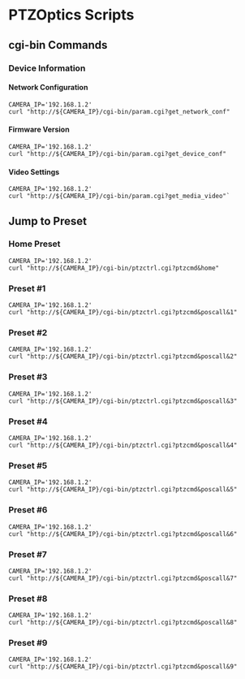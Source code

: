 # PTZOptics Scripts

## cgi-bin Commands

### Device Information

#### Network Configuration

```shell
CAMERA_IP='192.168.1.2'
curl "http://${CAMERA_IP}/cgi-bin/param.cgi?get_network_conf"
```

#### Firmware Version

```shell
CAMERA_IP='192.168.1.2'
curl "http://${CAMERA_IP}/cgi-bin/param.cgi?get_device_conf"
```

#### Video Settings

```shell
CAMERA_IP='192.168.1.2'
curl "http://${CAMERA_IP}/cgi-bin/param.cgi?get_media_video"`
```

## Jump to Preset

### Home Preset

```shell
CAMERA_IP='192.168.1.2'
curl "http://${CAMERA_IP}/cgi-bin/ptzctrl.cgi?ptzcmd&home"
```

### Preset #1

```shell
CAMERA_IP='192.168.1.2'
curl "http://${CAMERA_IP}/cgi-bin/ptzctrl.cgi?ptzcmd&poscall&1"
```

### Preset #2

```shell
CAMERA_IP='192.168.1.2'
curl "http://${CAMERA_IP}/cgi-bin/ptzctrl.cgi?ptzcmd&poscall&2"
```

### Preset #3

```shell
CAMERA_IP='192.168.1.2'
curl "http://${CAMERA_IP}/cgi-bin/ptzctrl.cgi?ptzcmd&poscall&3"
```

### Preset #4

```shell
CAMERA_IP='192.168.1.2'
curl "http://${CAMERA_IP}/cgi-bin/ptzctrl.cgi?ptzcmd&poscall&4"
```

### Preset #5

```shell
CAMERA_IP='192.168.1.2'
curl "http://${CAMERA_IP}/cgi-bin/ptzctrl.cgi?ptzcmd&poscall&5"
```

### Preset #6

```shell
CAMERA_IP='192.168.1.2'
curl "http://${CAMERA_IP}/cgi-bin/ptzctrl.cgi?ptzcmd&poscall&6"
```

### Preset #7

```shell
CAMERA_IP='192.168.1.2'
curl "http://${CAMERA_IP}/cgi-bin/ptzctrl.cgi?ptzcmd&poscall&7"
```

### Preset #8

```shell
CAMERA_IP='192.168.1.2'
curl "http://${CAMERA_IP}/cgi-bin/ptzctrl.cgi?ptzcmd&poscall&8"
```

### Preset #9

```shell
CAMERA_IP='192.168.1.2'
curl "http://${CAMERA_IP}/cgi-bin/ptzctrl.cgi?ptzcmd&poscall&9"
```
